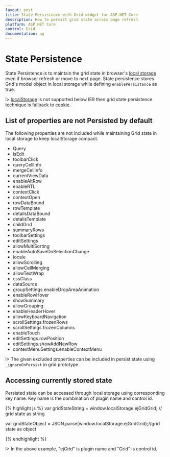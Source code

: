 ```yaml
---
layout: post
title: State Persistence with Grid widget for ASP.NET Core
description: How to persist grid state across page refresh
platform: ASP.NET Core
control: Grid
documentation: ug
---
```


# State Persistence 

State Persistence is to maintain the grid state in browser's [local storage](http://www.w3schools.com/html/html5_webstorage.asp#) even if browser refresh or move to next page. State persistence stores Grid's model object in local storage while defining `enablePersistence` as true. 

I>  [localStorage](http://www.w3schools.com/html/html5_webstorage.asp#) is not supported below IE9 then grid state persistence technique is fallback to [cookie](http://www.w3schools.com/js/js_cookies.asp#).

## List of properties are not Persisted by default

The following properties are not included while maintaining Grid state in local storage to keep localStorage compact.

* Query
* isEdit
* toolbarClick
* queryCellInfo
* mergeCellInfo
* currentViewData
* enableAltRow
* enableRTL 
* contextClick 
* contextOpen
* rowDataBound
* rowTemplate
* detailsDataBound
* detailsTemplate
* childGrid 
* summaryRows 
* toolbarSettings
* editSettings
* allowMultiSorting 
* enableAutoSaveOnSelectionChange 
* locale 
* allowScrolling 
* allowCellMerging
* allowTextWrap 
* cssClass 
* dataSource 
* groupSettings.enableDropAreaAnimation 
* enableRowHover 
* showSummary 
* allowGrouping
* enableHeaderHover 
* allowKeyboardNavigation 
* scrollSettings.frozenRows 
* scrollSettings.frozenColumns 
* enableTouch 
* editSettings.rowPosition 
* editSettings.showAddNewRow 
* contextMenuSettings.enableContextMenu

I> The given excluded properties can be included in persist state using `_ignoreOnPersist` in grid prototype. 



## Accessing currently stored state

Persisted state can be accessed through local storage using corresponding key name. Key name is the combination of plugin name and control id.

{% highlight js %}
var gridStateString = window.localStorage.ejGridGrid; // grid state as string

var gridStateObject = JSON.parse(window.localStorage.ejGridGrid);//grid state as object

{% endhighlight %}


I> In the above example, "ejGrid" is plugin name and "Grid" is control id.        

